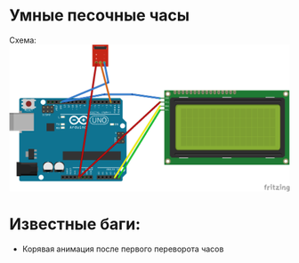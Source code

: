 # Умные песочные часы
Схема:
![CORE_PHOTO](https://github.com/AlexTutorial/SandClock/blob/main/Untitled%20Sketch_bb.png)
# Известные баги:
* Корявая анимация после первого переворота часов 
